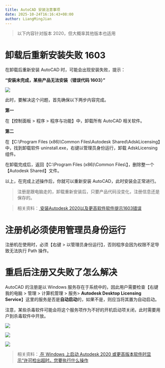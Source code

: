 ```yaml
---
title: AutoCAD 安装注意事项
date: 2025-10-24T16:16:43+08:00
author: LiangMingJian
---
```


> 以下内容针对版本 2020，但大概率其他版本也适用

# 卸载后重新安装失败 1603

在卸载后重新安装 AutoCAD 时，可能会出现安装失败，提示：

**“安装未完成，某些产品无法安装（错误代码 1603）”**

![](_images/drawingbed/img/Pasted%20image%2020251024162049.png)

此时，要解决这个问题，首先确保以下两步内容完成。

**第一**

在【控制面板 > 程序 > 程序与功能】中，卸载所有 AutoCAD 相关软件。

**第二**

在【C:\Program Files (x86)\Common Files\Autodesk Shared\AdskLicensing】中，找到卸载软件 uninstall.exe，右键以管理员身份运行，卸载 AdskLicensing 组件。

在卸载完成后，返回【C:\Program Files (x86)\Common Files\】，删除整一个【Autodesk Shared】文件。

以上，在完成上述操作后，你就可以重新安装 AutoCAD，此时安装会正常进行。

> 注册是跟电脑走的，卸载重新安装后，只要产品代码没变化，注册信息还是保存的。

> 相关资料：[ 安装Autodesk 2020以及更高软件软件提示1603错误 ](https://www.autodesk.com.cn/support/technical/article/caas/sfdcarticles/sfdcarticles/kA93g0000000Bg8.html)

# 注册机必须使用管理员身份运行

注册机在使用时，必须【右键 > 以管理员身份运行】，否则程序会因为权限不足导致无法执行 Path 操作。

# 重启后注册又失败了怎么解决

AutoCAD 的注册是以 Windows 服务存在于系统中的，因此用户需要检查【右键我的电脑 > 管理 > 计算机管理 > 服务> **Autodesk Desktop Licensing Service**】这里的服务是否是**自动启动**的，如果不是，则应当将其置为自动启动。

注意，某些杀毒软件可能会将这个服务项作为不好的开机启动项关闭，此时需要用户到杀毒软件中开放。

![](_images/drawingbed/img/Pasted%20image%2020251024163937.png)

![](_images/drawingbed/img/Pasted%20image%2020251024164005.png)

![](_images/drawingbed/img/Pasted%20image%2020251024164029.png)

> 相关资料：[ 在 Windows 上启动 Autodesk 2020 或更高版本软件时显示“许可检出超时。您要执行什么操作 ](https://www.autodesk.com.cn/support/technical/article/caas/sfdcarticles/sfdcarticles/kA93g0000000gGL.html)